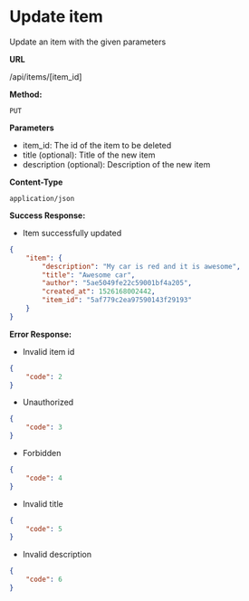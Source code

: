 # Update item

Update an item with the given parameters

**URL**

  /api/items/[item_id]

**Method:**
  
  `PUT`
  
**Parameters**

- item_id: The id of the item to be deleted
- title (optional): Title of the new item
- description (optional): Description of the new item

**Content-Type**

  `application/json`

**Success Response:**

- Item successfully updated

```json
{
    "item": {
        "description": "My car is red and it is awesome",
        "title": "Awesome car",
        "author": "5ae5049fe22c59001bf4a205",
        "created_at": 1526168002442,
        "item_id": "5af779c2ea97590143f29193"
    }
}
```
 
**Error Response:**

- Invalid item id

```json
{
    "code": 2
}
```

- Unauthorized

```json
{
    "code": 3
}
```

- Forbidden

```json
{
    "code": 4
}
```

- Invalid title

```json
{
    "code": 5
}
```

- Invalid description

```json
{
    "code": 6
}
```